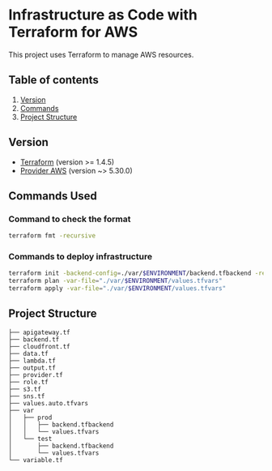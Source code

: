 # Infrastructure as Code with Terraform for AWS

This project uses Terraform to manage AWS resources.

## Table of contents

1. [Version](#version)
2. [Commands](#commands-used)
3. [Project Structure](#project-structure)

## Version

- [Terraform](https://www.terraform.io/downloads.html) (version >= 1.4.5)
- [Provider AWS](https://registry.terraform.io/providers/hashicorp/aws/latest) (version ~> 5.30.0)

## Commands Used

### Command to check the format
```bash
terraform fmt -recursive
```

### Commands to deploy infrastructure
```bash
terraform init -backend-config=./var/$ENVIRONMENT/backend.tfbackend -reconfigure
terraform plan -var-file="./var/$ENVIRONMENT/values.tfvars"
terraform apply -var-file="./var/$ENVIRONMENT/values.tfvars"
```

## Project Structure
```
├── apigateway.tf
├── backend.tf
├── cloudfront.tf
├── data.tf
├── lambda.tf
├── output.tf
├── provider.tf
├── role.tf
├── s3.tf
├── sns.tf
├── values.auto.tfvars
├── var
│   ├── prod
│   │   ├── backend.tfbackend
│   │   └── values.tfvars
│   └── test
│       ├── backend.tfbackend
│       └── values.tfvars
└── variable.tf
```